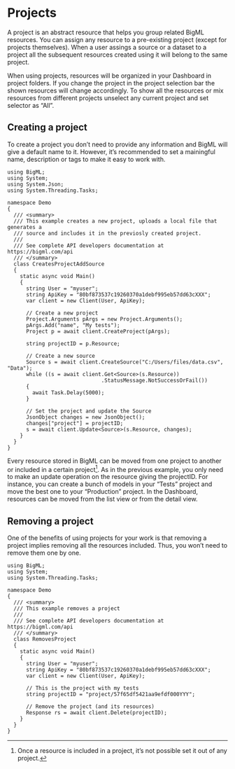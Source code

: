Projects
========

A project is an abstract resource that helps you group related BigML resources. You can assign any resource to a pre-existing project (except for projects themselves). When a user assings a source or a dataset to a project all the subsequent resources created using it will belong to the same project.

When using projects, resources will be organized in your Dashboard in project folders. If you change the project in the project selection bar the shown resources will change accordingly. To show all the resources or mix resources from different projects unselect any current project and set selector as “All”.

Creating a project
------------------

To create a project you don’t need to provide any information and BigML will give a default name to it. However, it’s recommended to set a mainingful name, description or tags to make it easy to work with.

``` {.csharp}
using BigML;
using System;
using System.Json;
using System.Threading.Tasks;

namespace Demo
{
  /// <summary>
  /// This example creates a new project, uploads a local file that generates a
  /// source and includes it in the previosly created project.
  ///
  /// See complete API developers documentation at https://bigml.com/api
  /// </summary>
  class CreatesProjectAddSource
  {
    static async void Main()
    {
      string User = "myuser";
      string ApiKey = "80bf873537c19260370a1debf995eb57dd63cXXX";
      var client = new Client(User, ApiKey);

      // Create a new project
      Project.Arguments pArgs = new Project.Arguments();
      pArgs.Add("name", "My tests");
      Project p = await client.CreateProject(pArgs);

      string projectID = p.Resource;

      // Create a new source
      Source s = await client.CreateSource("C:/Users/files/data.csv", "Data");
      while ((s = await client.Get<Source>(s.Resource))
                              .StatusMessage.NotSuccessOrFail())
      {
        await Task.Delay(5000);
      }

      // Set the project and update the Source
      JsonObject changes = new JsonObject();
      changes["project"] = projectID;
      s = await client.Update<Source>(s.Resource, changes);
    }
  }
}
```

Every resource stored in BigML can be moved from one project to another or included in a certain project[^1]. As in the previous example, you only need to make an update operation on the resource giving the projectID. For instance, you can create a bunch of models in your “Tests” project and move the best one to your “Production” project. In the Dashboard, resources can be moved from the list view or from the detail view.

Removing a project
------------------

One of the benefits of using projects for your work is that removing a project implies removing all the resources included. Thus, you won’t need to remove them one by one.

``` {.csharp}
using BigML;
using System;
using System.Threading.Tasks;

namespace Demo
{
  /// <summary>
  /// This example removes a project
  ///
  /// See complete API developers documentation at https://bigml.com/api
  /// </summary>
  class RemovesProject
  {
    static async void Main()
    {
      string User = "myuser";
      string ApiKey = "80bf873537c19260370a1debf995eb57dd63cXXX";
      var client = new Client(User, ApiKey);

      // This is the project with my tests
      string projectID = "project/57f65df5421aa9efdf000YYY";

      // Remove the project (and its resources)
      Response rs = await client.Delete(projectID);
    }
  }
}
```

[^1]: Once a resource is included in a project, it’s not possible set it
    out of any project.

